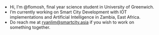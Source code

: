 - Hi, I’m @flomosh, final year science student in University of Greenwich.
- I’m currently working on Smart City Development with IOT implementations and Artificial Intelligence in Zambia, East Africa.
- Do reach me at ryanlim@smartcity.asia if you wish to work on something together.
